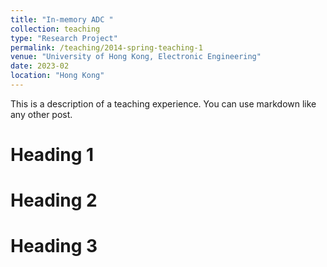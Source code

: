 ```yaml
---
title: "In-memory ADC "
collection: teaching
type: "Research Project"
permalink: /teaching/2014-spring-teaching-1
venue: "University of Hong Kong, Electronic Engineering"
date: 2023-02
location: "Hong Kong"
---
```


This is a description of a teaching experience. You can use markdown like any other post.

Heading 1
======

Heading 2
======

Heading 3
======